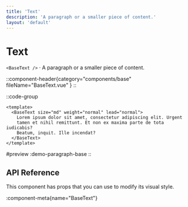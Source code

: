 ```yaml
---
title: 'Text'
description: 'A paragraph or a smaller piece of content.'
layout: 'default'
---
```


# Text

`<BaseText />` · A paragraph or a smaller piece of content.

::component-header{category="components/base" fileName="BaseText.vue" }
::

::code-group

```vue [DemoTextBase.vue]
<template>
  <BaseText size="md" weight="normal" lead="normal">
    Lorem ipsum dolor sit amet, consectetur adipiscing elit. Urgent 
    tamen et nihil remittunt. Et non ex maxima parte de tota iudicabis? 
    Beatum, inquit. Ille incendat?
  </BaseText>
</template>
```

#preview
:demo-paragraph-base
::

## API Reference

This component has props that you can use to modify its visual style.

:component-meta{name="BaseText"}
